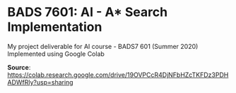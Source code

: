 # BADS 7601: AI - A* Search Implementation
My project deliverable for AI course - BADS7 601 (Summer 2020)  
Implemented using Google Colab  

**Source**: https://colab.research.google.com/drive/19OVPCcR4DjNFbHZcTKFDz3PDHADWfRly?usp=sharing

